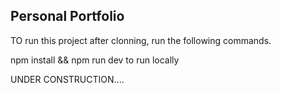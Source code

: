 ## Personal Portfolio


TO run this project after clonning,  run the following commands.

npm install &&
npm run dev to run locally

UNDER CONSTRUCTION....

